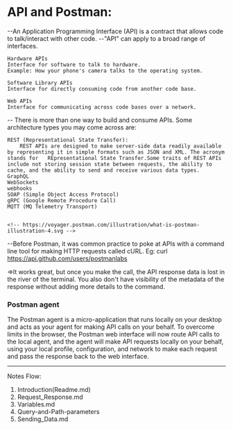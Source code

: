 # API and Postman:
--An Application Programming Interface (API) is a contract that allows code to talk/interact with other code. 
--"API" can apply to a broad range of interfaces.

    Hardware APIs
    Interface for software to talk to hardware.
    Example: How your phone's camera talks to the operating system. 

    Software Library APIs
    Interface for directly consuming code from another code base.
    
    Web APIs
    Interface for communicating across code bases over a network.

-- There is more than one way to build and consume APIs. Some architecture types you may come across are:

    REST (Representational State Transfer):
        REST APIs are designed to make server-side data readily available by representing it in simple formats such as JSON and XML. The acronym stands for   REpresentational State Transfer.Some traits of REST APIs include not storing session state between requests, the ability to cache, and the ability to send and receive various data types.
    GraphQL
    WebSockets
    webhooks
    SOAP (Simple Object Access Protocol)
    gRPC (Google Remote Procedure Call)
    MQTT (MQ Telemetry Transport)


    <!-- https://voyager.postman.com/illustration/what-is-postman-illustration-4.svg -->

   --Before Postman, it was common practice to poke at APIs with a command line tool for making HTTP requests called cURL. Eg: curl https://api.github.com/users/postmanlabs

<p> =>It works great, but once you make the call, the API response data is lost in the river of the terminal. You also don't have visibility of the metadata of the response without adding more details to the command. </p>
    
 ### Postman agent
   <p> The Postman agent is a micro-application that runs locally on your desktop and acts as your agent for making API calls on your behalf. To overcome limits in the browser, the Postman web interface will now route  API calls to the local agent, and the agent will make API requests locally on your behalf, using your local profile, configuration, and network to make each request and pass the response back to the web interface. </p>

-----------------------------------------------------------------------------------------------
Notes Flow:
1. Introduction(Readme.md)
2. Request_Response.md
3. Variables.md
4. Query-and-Path-parameters
5. Sending_Data.md
